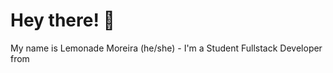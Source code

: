 Hey there! 👋
=================================

 My name is Lemonade Moreira (he/she) - I'm a Student Fullstack Developer from <img src="https://img.icons8.com/color/48/brazil-circular.png" width="11"/>

